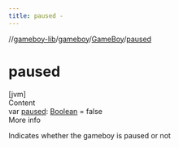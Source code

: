 ```yaml
---
title: paused -
---
```

//[gameboy-lib](../../index.md)/[gameboy](../index.md)/[GameBoy](index.md)/[paused](paused.md)



# paused  
[jvm]  
Content  
var [paused](paused.md): [Boolean](https://kotlinlang.org/api/latest/jvm/stdlib/kotlin/-boolean/index.html) = false  
More info  


Indicates whether the gameboy is paused or not

  



